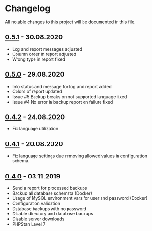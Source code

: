 # Changelog

All notable changes to this project will be documented in this file.

## <a name="v0-5-1"></a> [0.5.1](https://github.com/bloodhunterd/backup/releases/tag/0.5.1) - 30.08.2020

* Log and report messages adjusted
* Column order in report adjusted
* Wrong type in report fixed

## <a name="v0-5-0"></a> [0.5.0](https://github.com/bloodhunterd/backup/releases/tag/0.5.0) - 29.08.2020

* Info status and message for log and report added
* Colors of report updated
* Issue #5 Backup breaks on not supported language fixed
* Issue #4 No error in backup report on failure fixed

## <a name="v0-4-2"></a> [0.4.2](https://github.com/bloodhunterd/backup/releases/tag/0.4.2) - 24.08.2020

* Fix language utilization

## <a name="v0-4-1"></a> [0.4.1](https://github.com/bloodhunterd/backup/releases/tag/0.4.1) - 20.08.2020

* Fix language settings due removing allowed values in configuration schema.

## <a name="v0-4-0"></a> [0.4.0](https://github.com/bloodhunterd/backup/releases/tag/0.4.0) - 03.11.2019

* Send a report for processed backups
* Backup all database schemata (Docker)
* Usage of MySQL environment vars for user and password (Docker)
* Configuration validation
* Database backups with no password
* Disable directory and database backups
* Disable server downloads
* PHPStan Level 7
